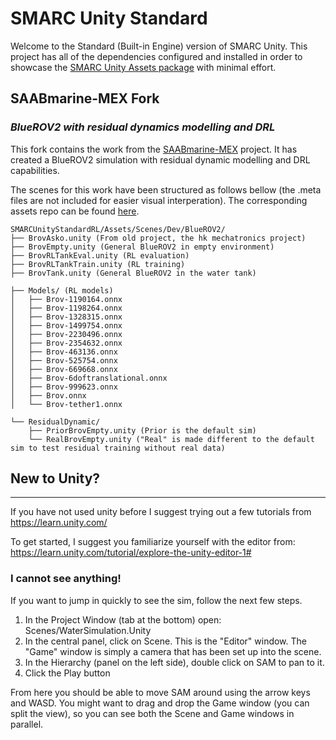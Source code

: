 # SMARC Unity Standard

Welcome to the Standard (Built-in Engine) version of SMARC Unity.
This project has all of the dependencies configured and installed in order to showcase the [SMARC Unity Assets package](https://github.com/martkartasev/SMARCUnityAssets) with minimal effort.

## SAABmarine-MEX Fork
### *BlueROV2 with residual dynamics modelling and DRL*

This fork contains the work from the [SAABmarine-MEX](https://github.com/SAABmarine-MEX) project. It has created a BlueROV2 simulation with residual dynamic modelling and DRL capabilities.

The scenes for this work have been structured as follows bellow (the .meta files are not included for easier visual interperation). The corresponding assets repo can be found [here](https://github.com/SAABmarine-MEX/SMARCUnityAssets).

```
SMARCUnityStandardRL/Assets/Scenes/Dev/BlueROV2/
├── BrovAsko.unity (From old project, the hk mechatronics project)
├── BrovEmpty.unity (General BlueROV2 in empty environment)
├── BrovRLTankEval.unity (RL evaluation)
├── BrovRLTankTrain.unity (RL training)
├── BrovTank.unity (General BlueROV2 in the water tank)

├── Models/ (RL models)
│   ├── Brov-1190164.onnx
│   ├── Brov-1198264.onnx
│   ├── Brov-1328315.onnx
│   ├── Brov-1499754.onnx
│   ├── Brov-2230496.onnx
│   ├── Brov-2354632.onnx
│   ├── Brov-463136.onnx
│   ├── Brov-525754.onnx
│   ├── Brov-669668.onnx
│   ├── Brov-6doftranslational.onnx
│   ├── Brov-999623.onnx
│   ├── Brov.onnx
│   └── Brov-tether1.onnx

└── ResidualDynamic/ 
    ├── PriorBrovEmpty.unity (Prior is the default sim)
    └── RealBrovEmpty.unity ("Real" is made different to the default sim to test residual training without real data)
```


## New to Unity?

------

If you have not used unity before I suggest trying out a few tutorials from https://learn.unity.com/

To get started, I suggest you familiarize yourself with the editor from: https://learn.unity.com/tutorial/explore-the-unity-editor-1#

### I cannot see anything!

If you want to jump in quickly to see the sim, follow the next few steps.

1. In the Project Window (tab at the bottom) open: Scenes/WaterSimulation.Unity
2. In the central panel, click on Scene. This is the "Editor" window. The "Game" window is simply a camera that has been set up into the scene.
3. In the Hierarchy (panel on the left side), double click on SAM to pan to it.
4. Click the Play button

From here you should be able to move SAM around using the arrow keys and WASD. You might want to drag and drop the Game window (you can split the view), so you can see both the Scene and Game windows in parallel.
